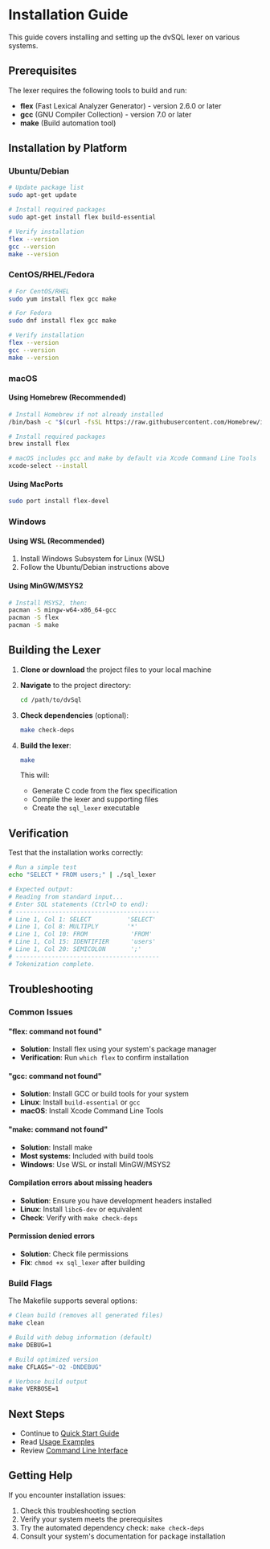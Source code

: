 # Installation Guide

This guide covers installing and setting up the dvSQL lexer on various systems.

## Prerequisites

The lexer requires the following tools to build and run:

- **flex** (Fast Lexical Analyzer Generator) - version 2.6.0 or later
- **gcc** (GNU Compiler Collection) - version 7.0 or later
- **make** (Build automation tool)

## Installation by Platform

### Ubuntu/Debian

```bash
# Update package list
sudo apt-get update

# Install required packages
sudo apt-get install flex build-essential

# Verify installation
flex --version
gcc --version
make --version
```

### CentOS/RHEL/Fedora

```bash
# For CentOS/RHEL
sudo yum install flex gcc make

# For Fedora
sudo dnf install flex gcc make

# Verify installation
flex --version
gcc --version
make --version
```

### macOS

#### Using Homebrew (Recommended)
```bash
# Install Homebrew if not already installed
/bin/bash -c "$(curl -fsSL https://raw.githubusercontent.com/Homebrew/install/HEAD/install.sh)"

# Install required packages
brew install flex

# macOS includes gcc and make by default via Xcode Command Line Tools
xcode-select --install
```

#### Using MacPorts
```bash
sudo port install flex-devel
```

### Windows

#### Using WSL (Recommended)
1. Install Windows Subsystem for Linux (WSL)
2. Follow the Ubuntu/Debian instructions above

#### Using MinGW/MSYS2
```bash
# Install MSYS2, then:
pacman -S mingw-w64-x86_64-gcc
pacman -S flex
pacman -S make
```

## Building the Lexer

1. **Clone or download** the project files to your local machine

2. **Navigate** to the project directory:
   ```bash
   cd /path/to/dvSql
   ```

3. **Check dependencies** (optional):
   ```bash
   make check-deps
   ```

4. **Build the lexer**:
   ```bash
   make
   ```

   This will:
   - Generate C code from the flex specification
   - Compile the lexer and supporting files
   - Create the `sql_lexer` executable

## Verification

Test that the installation works correctly:

```bash
# Run a simple test
echo "SELECT * FROM users;" | ./sql_lexer

# Expected output:
# Reading from standard input...
# Enter SQL statements (Ctrl+D to end):
# ----------------------------------------
# Line 1, Col 1: SELECT          'SELECT'
# Line 1, Col 8: MULTIPLY        '*'
# Line 1, Col 10: FROM            'FROM'
# Line 1, Col 15: IDENTIFIER      'users'
# Line 1, Col 20: SEMICOLON       ';'
# ----------------------------------------
# Tokenization complete.
```

## Troubleshooting

### Common Issues

#### "flex: command not found"
- **Solution**: Install flex using your system's package manager
- **Verification**: Run `which flex` to confirm installation

#### "gcc: command not found"
- **Solution**: Install GCC or build tools for your system
- **Linux**: Install `build-essential` or `gcc`
- **macOS**: Install Xcode Command Line Tools

#### "make: command not found"
- **Solution**: Install make
- **Most systems**: Included with build tools
- **Windows**: Use WSL or install MinGW/MSYS2

#### Compilation errors about missing headers
- **Solution**: Ensure you have development headers installed
- **Linux**: Install `libc6-dev` or equivalent
- **Check**: Verify with `make check-deps`

#### Permission denied errors
- **Solution**: Check file permissions
- **Fix**: `chmod +x sql_lexer` after building

### Build Flags

The Makefile supports several options:

```bash
# Clean build (removes all generated files)
make clean

# Build with debug information (default)
make DEBUG=1

# Build optimized version
make CFLAGS="-O2 -DNDEBUG"

# Verbose build output
make VERBOSE=1
```

## Next Steps

- Continue to [Quick Start Guide](quick-start.md)
- Read [Usage Examples](examples.md)
- Review [Command Line Interface](cli.md)

## Getting Help

If you encounter installation issues:

1. Check this troubleshooting section
2. Verify your system meets the prerequisites
3. Try the automated dependency check: `make check-deps`
4. Consult your system's documentation for package installation